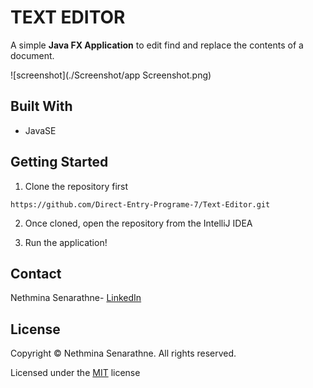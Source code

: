 # TEXT EDITOR

A simple **Java FX Application** to edit find and replace the contents of a document.

![screenshot](./Screenshot/app Screenshot.png)

## Built With

- JavaSE

## Getting Started

1. Clone the repository first 

``https://github.com/Direct-Entry-Programe-7/Text-Editor.git``

2. Once cloned, open the repository from the IntelliJ IDEA

3. Run the application!

## Contact

Nethmina Senarathne- [LinkedIn](https://www.linkedin.com/in/nethmina-senarathne-7527a6148/)


## License

Copyright &copy; Nethmina Senarathne. All rights reserved.

Licensed under the [MIT](LICENSE) license

